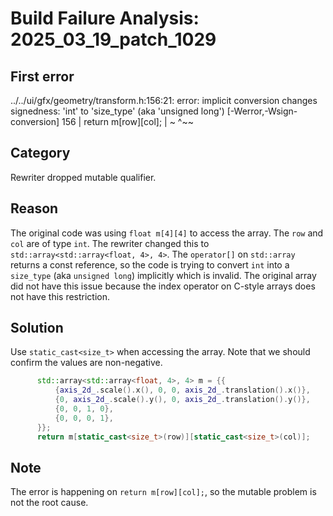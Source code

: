 # Build Failure Analysis: 2025_03_19_patch_1029

## First error

../../ui/gfx/geometry/transform.h:156:21: error: implicit conversion changes signedness: 'int' to 'size_type' (aka 'unsigned long') [-Werror,-Wsign-conversion]
  156 |       return m[row][col];
      |              ~      ^~~

## Category
Rewriter dropped mutable qualifier.

## Reason
The original code was using `float m[4][4]` to access the array. The `row` and `col` are of type `int`. The rewriter changed this to `std::array<std::array<float, 4>, 4>`. The `operator[]` on `std::array` returns a const reference, so the code is trying to convert `int` into a `size_type` (aka `unsigned long`) implicitly which is invalid. The original array did not have this issue because the index operator on C-style arrays does not have this restriction.

## Solution
Use `static_cast<size_t>` when accessing the array. Note that we should confirm the values are non-negative.

```c++
      std::array<std::array<float, 4>, 4> m = {{
          {axis_2d_.scale().x(), 0, 0, axis_2d_.translation().x()},
          {0, axis_2d_.scale().y(), 0, axis_2d_.translation().y()},
          {0, 0, 1, 0},
          {0, 0, 0, 1},
      }};
      return m[static_cast<size_t>(row)][static_cast<size_t>(col)];
```

## Note
The error is happening on `return m[row][col];`, so the mutable problem is not the root cause.